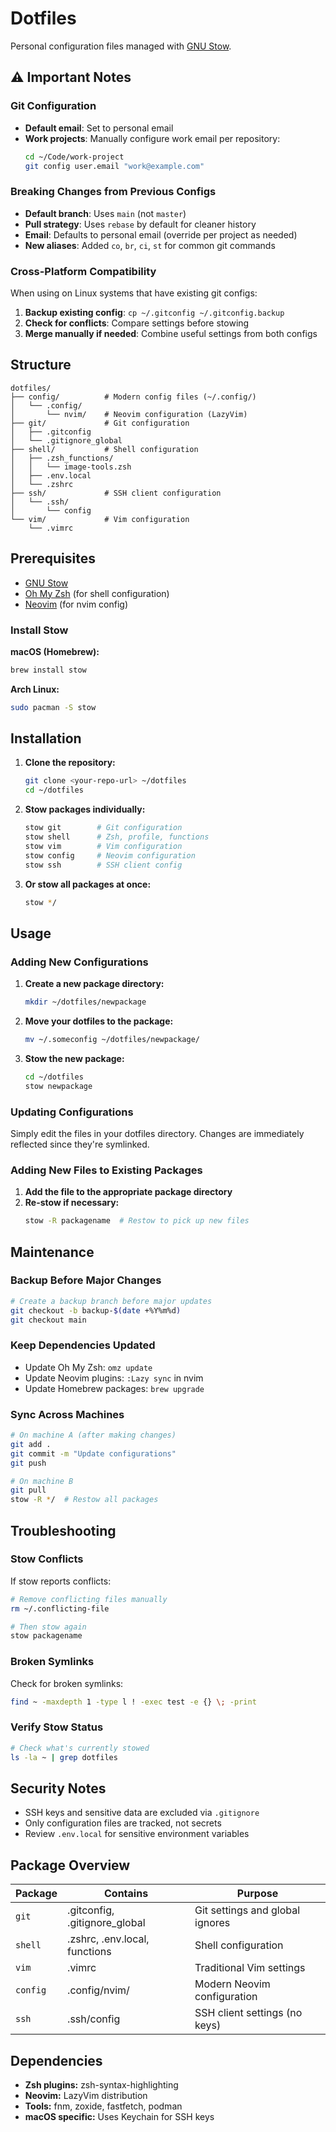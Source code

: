 # Dotfiles

Personal configuration files managed with [GNU Stow](https://www.gnu.org/software/stow/).

## ⚠️ Important Notes

### Git Configuration
- **Default email**: Set to personal email 
- **Work projects**: Manually configure work email per repository:
  ```bash
  cd ~/Code/work-project
  git config user.email "work@example.com"
  ```

### Breaking Changes from Previous Configs
- **Default branch**: Uses `main` (not `master`)
- **Pull strategy**: Uses `rebase` by default for cleaner history
- **Email**: Defaults to personal email (override per project as needed)
- **New aliases**: Added `co`, `br`, `ci`, `st` for common git commands

### Cross-Platform Compatibility
When using on Linux systems that have existing git configs:
1. **Backup existing config**: `cp ~/.gitconfig ~/.gitconfig.backup`
2. **Check for conflicts**: Compare settings before stowing
3. **Merge manually if needed**: Combine useful settings from both configs

## Structure

```
dotfiles/
├── config/          # Modern config files (~/.config/)
│   └── .config/
│       └── nvim/    # Neovim configuration (LazyVim)
├── git/             # Git configuration
│   ├── .gitconfig
│   └── .gitignore_global
├── shell/           # Shell configuration
│   ├── .zsh_functions/
│   │   └── image-tools.zsh
│   ├── .env.local
│   └── .zshrc
├── ssh/             # SSH client configuration
│   └── .ssh/
│       └── config
└── vim/             # Vim configuration
    └── .vimrc
```

## Prerequisites

- [GNU Stow](https://www.gnu.org/software/stow/)
- [Oh My Zsh](https://ohmyzsh.sh/) (for shell configuration)
- [Neovim](https://neovim.io/) (for nvim config)

### Install Stow

**macOS (Homebrew):**
```bash
brew install stow
```

**Arch Linux:**
```bash
sudo pacman -S stow
```

## Installation

1. **Clone the repository:**
   ```bash
   git clone <your-repo-url> ~/dotfiles
   cd ~/dotfiles
   ```

2. **Stow packages individually:**
   ```bash
   stow git        # Git configuration
   stow shell      # Zsh, profile, functions
   stow vim        # Vim configuration
   stow config     # Neovim configuration
   stow ssh        # SSH client config
   ```

3. **Or stow all packages at once:**
   ```bash
   stow */
   ```

## Usage

### Adding New Configurations

1. **Create a new package directory:**
   ```bash
   mkdir ~/dotfiles/newpackage
   ```

2. **Move your dotfiles to the package:**
   ```bash
   mv ~/.someconfig ~/dotfiles/newpackage/
   ```

3. **Stow the new package:**
   ```bash
   cd ~/dotfiles
   stow newpackage
   ```

### Updating Configurations

Simply edit the files in your dotfiles directory. Changes are immediately reflected since they're symlinked.

### Adding New Files to Existing Packages

1. **Add the file to the appropriate package directory**
2. **Re-stow if necessary:**
   ```bash
   stow -R packagename  # Restow to pick up new files
   ```

## Maintenance

### Backup Before Major Changes
```bash
# Create a backup branch before major updates
git checkout -b backup-$(date +%Y%m%d)
git checkout main
```

### Keep Dependencies Updated
- Update Oh My Zsh: `omz update`
- Update Neovim plugins: `:Lazy sync` in nvim
- Update Homebrew packages: `brew upgrade`

### Sync Across Machines
```bash
# On machine A (after making changes)
git add .
git commit -m "Update configurations"
git push

# On machine B
git pull
stow -R */  # Restow all packages
```

## Troubleshooting

### Stow Conflicts
If stow reports conflicts:
```bash
# Remove conflicting files manually
rm ~/.conflicting-file

# Then stow again
stow packagename
```

### Broken Symlinks
Check for broken symlinks:
```bash
find ~ -maxdepth 1 -type l ! -exec test -e {} \; -print
```

### Verify Stow Status
```bash
# Check what's currently stowed
ls -la ~ | grep dotfiles
```

## Security Notes

- SSH keys and sensitive data are excluded via `.gitignore`
- Only configuration files are tracked, not secrets
- Review `.env.local` for sensitive environment variables

## Package Overview

| Package | Contains | Purpose |
|---------|----------|---------|
| `git` | .gitconfig, .gitignore_global | Git settings and global ignores |
| `shell` | .zshrc, .env.local, functions | Shell configuration |
| `vim` | .vimrc | Traditional Vim settings |
| `config` | .config/nvim/ | Modern Neovim configuration |
| `ssh` | .ssh/config | SSH client settings (no keys) |

## Dependencies

- **Zsh plugins:** zsh-syntax-highlighting
- **Neovim:** LazyVim distribution
- **Tools:** fnm, zoxide, fastfetch, podman
- **macOS specific:** Uses Keychain for SSH keys
